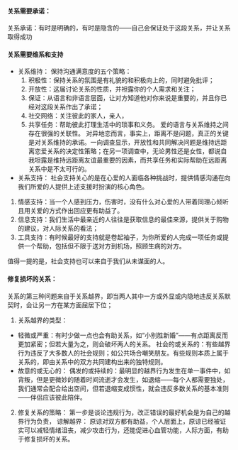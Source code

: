 #### 关系需要承诺：
关系承诺：有时是明确的，有时是隐含的——自己会保证处于这段关系，并让关系取得成功
#### 关系需要维系和支持
+ 关系维持：
保持沟通满意度的五个策略：
  1. 积极性：保持关系的氛围是有礼貌的和积极向上的，同时避免批评；
  2. 开放性：这届讨论关系的性质，并袒露你的个人需求和关注；
  3. 保证：从语言和非语言层面，让对方知道他对你来说是重要的，并且你已经对这段关系作出了承诺；
  4. 社交网络：关注彼此的家人，亲人，
  5. 共享任务：帮助彼此打理生活中的琐事和义务。
爱的语言与关系维持之间存在很强的关联性。
对异地恋而言，事实上，距离不是问题，真正的关键是对关系维持的承诺。一向调查显示，开放性和共同解决问题是维持远距离恋爱关系的决定性策略；在另一项调查中，无论男性还是女性，都说自我坦露是维持远距离友谊最重要的因素，而共享任务和实际帮助在远距离关系中是不太可行的。
+ 关系支持：
社会支持关心的是在心爱的人面临各种挑战时，提供情感沟通在向我们所爱的人提供上述支援时扮演的核心角色。
1. 情感支持：当一个人感到压力，伤害时，没有什么对心爱的人带着同理心倾听且用关爱的方式作出回应更有助益了。
2. 信息支持：我们生活中最亲近的人往往是获取信息的最佳来源，提供关于购物的建议，对人际关系的看法；
3. 工具支持：有时候最好的支持就是卷起袖子，为你所爱的人完成一项任务或提供一个帮助，包括但不限于送对方到机场，照顾生病的对方。

值得一提的是，社会支持也可以来自于我们从未谋面的人。

#### 修复损坏的关系：
关系的第三种问题来自于关系越界，即当两人其中一方或外显或内隐地违反关系默契时，会让另一方在某方面屈居下位；
1. 关系越界的类型：
  - 轻微或严重：有时少做一点也会有助关系，如“小别胜新婚”——有点距离反而更加紧密；但若大量为之，则会破坏两人的关系。
社会的或关系的：有些越界行为违反了大多数人的社会规则；如公共场合嘲笑朋友。有些规则本质上属于关系的，即由关系中的双方共同建构出来的独特规则。
- 故意的或无心的：
偶发的或持续的：最明显的越界行为发生在单一事件中，如背叛，但是更微妙的随着时间流逝才会发生，如退缩——每个人都需要独处，我们通常会配合给出空间，但若退缩变成惯性，就会违反多数关系的基本准则——伴侣应该彼此陪伴。
2. 修复关系的策略：
第一步是谈论违规行为，改正错误的最好机会是为自己的越界行为负责，
谅解越界：
原谅对双方都有助益，个人层面上，原谅已经被证实可以减轻情绪沮丧，减少攻击行为，还能促进心血管功能，人际方面，有助于修复损坏的关系。

